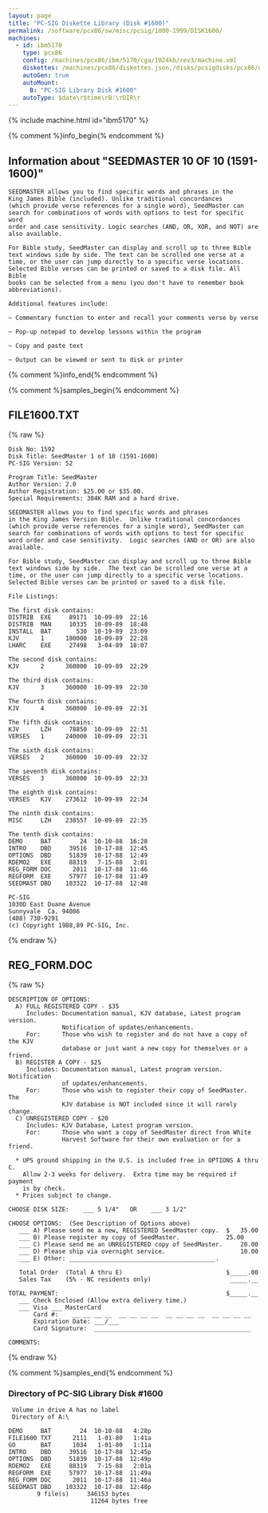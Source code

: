 ```yaml
---
layout: page
title: "PC-SIG Diskette Library (Disk #1600)"
permalink: /software/pcx86/sw/misc/pcsig/1000-1999/DISK1600/
machines:
  - id: ibm5170
    type: pcx86
    config: /machines/pcx86/ibm/5170/cga/1024kb/rev3/machine.xml
    diskettes: /machines/pcx86/diskettes.json,/disks/pcsigdisks/pcx86/diskettes.json
    autoGen: true
    autoMount:
      B: "PC-SIG Library Disk #1600"
    autoType: $date\r$time\rB:\rDIR\r
---
```


{% include machine.html id="ibm5170" %}

{% comment %}info_begin{% endcomment %}

## Information about "SEEDMASTER 10 OF 10 (1591-1600)"

    SEEDMASTER allows you to find specific words and phrases in the
    King James Bible (included). Unlike traditional concordances
    (which provide verse references for a single word), SeedMaster can
    search for combinations of words with options to test for specific word
    order and case sensitivity. Logic searches (AND, OR, XOR, and NOT) are
    also available.
    
    For Bible study, SeedMaster can display and scroll up to three Bible
    text windows side by side. The text can be scrolled one verse at a
    time, or the user can jump directly to a specific verse locations.
    Selected Bible verses can be printed or saved to a disk file. All Bible
    books can be selected from a menu (you don't have to remember book
    abbreviations).
    
    Additional features include:
    
    ~ Commentary function to enter and recall your comments verse by verse
    
    ~ Pop-up notepad to develop lessons within the program
    
    ~ Copy and paste text
    
    ~ Output can be viewed or sent to disk or printer
{% comment %}info_end{% endcomment %}

{% comment %}samples_begin{% endcomment %}

## FILE1600.TXT

{% raw %}
```
Disk No: 1592
Disk Title: SeedMaster 1 of 10 (1591-1600)
PC-SIG Version: S2

Program Title: SeedMaster
Author Version: 2.0
Author Registration: $25.00 or $35.00.
Special Requirements: 384K RAM and a hard drive.

SEEDMASTER allows you to find specific words and phrases
in the King James Version Bible.  Unlike traditional concordances
(which provide verse references for a single word), SeedMaster can
search for combinations of words with options to test for specific
word order and case sensitivity.  Logic searches (AND or OR) are also
available.

For Bible study, SeedMaster can display and scroll up to three Bible
text windows side by side.  The text can be scrolled one verse at a
time, or the user can jump directly to a specific verse locations.
Selected Bible verses can be printed or saved to a disk file.

File Listings:

The first disk contains:
DISTRIB  EXE     89171  10-09-89  22:16
DISTRIB  MAN     10335  10-09-89  18:48
INSTALL  BAT       530  10-19-89  23:09
KJV      1      180000  10-09-89  22:28
LHARC    EXE     27498   3-04-89  18:07

The second disk contains:
KJV      2      360000  10-09-89  22:29

The third disk contains:
KJV      3      360000  10-09-89  22:30

The fourth disk contains:
KJV      4      360000  10-09-89  22:31

The fifth disk contains:
KJV      LZH     78850  10-09-89  22:31
VERSES   1      240000  10-09-89  22:31

The sixth disk contains:
VERSES   2      360000  10-09-89  22:32

The seventh disk contains:
VERSES   3      360000  10-09-89  22:33

The eighth disk contains:
VERSES   KJV    273612  10-09-89  22:34

The ninth disk contains:
MISC     LZH    238557  10-09-89  22:35

The tenth disk contains:
DEMO     BAT        24  10-10-88  16:28
INTRO    DBD     39516  10-17-88  12:45
OPTIONS  DBD     51839  10-17-88  12:49
RDEMO2   EXE     88319   7-15-88   2:01
REG_FORM DOC      2011  10-17-88  11:46
REGFORM  EXE     57977  10-17-88  11:49
SEEDMAST DBD    103322  10-17-88  12:48

PC-SIG
1030D East Duane Avenue
Sunnyvale  Ca. 94086
(408) 730-9291
(c) Copyright 1988,89 PC-SIG, Inc.
```
{% endraw %}

## REG_FORM.DOC

{% raw %}
```
DESCRIPTION OF OPTIONS:
  A) FULL REGISTERED COPY - $35
     Includes: Documentation manual, KJV database, Latest program version.
               Notification of updates/enhancements.
     For:      Those who wish to register and do not have a copy of the KJV
               database or just want a new copy for themselves or a friend.
  B) REGISTER A COPY - $25
     Includes: Documentation manual, Latest program version.  Notification 
               of updates/enhancements.
     For:      Those who wish to register their copy of SeedMaster.  The
               KJV database is NOT included since it will rarely change.
  C) UNREGISTERED COPY - $20
     Includes: KJV Database, Latest program version.
     For:      Those who want a copy of SeedMaster direct from White 
               Harvest Software for their own evaluation or for a friend.

  * UPS ground shipping in the U.S. is included free in OPTIONS A thru C.
    Allow 2-3 weeks for delivery.  Extra time may be required if payment 
    is by check.
  * Prices subject to change.

CHOOSE DISK SIZE:    ___ 5 1/4"   OR    ___ 3 1/2"

CHOOSE OPTIONS:  (See Description of Options above)
   ___ A) Please send me a new, REGISTERED SeedMaster copy.  $   35.00
   ___ B) Please register my copy of SeedMaster. 	         25.00
   ___ C) Please send me an UNREGISTERED copy of SeedMaster.     20.00
   ___ D) Please ship via overnight service.                     10.00
   ___ E) Other: _________________________________________.
   
   Total Order  (Total A thru E)                             $_____.00   
   Sales Tax    (5% - NC residents only)                      _____.__

TOTAL PAYMENT:                                               $_____.__
   ___ Check Enclosed (Allow extra delivery time.)
   ___ Visa ___ MasterCard
       Card #:    __ __ __ __  __ __ __ __  __ __ __ __  __ __ __ __
       Expiration Date: ___/___
       Card Signature:  ____________________________________________

COMMENTS:  
```
{% endraw %}

{% comment %}samples_end{% endcomment %}

### Directory of PC-SIG Library Disk #1600

     Volume in drive A has no label
     Directory of A:\

    DEMO     BAT        24  10-10-88   4:28p
    FILE1600 TXT      2111   1-01-80   1:41a
    GO       BAT      1034   1-01-80   1:11a
    INTRO    DBD     39516  10-17-88  12:45p
    OPTIONS  DBD     51839  10-17-88  12:49p
    RDEMO2   EXE     88319   7-15-88   2:01a
    REGFORM  EXE     57977  10-17-88  11:49a
    REG_FORM DOC      2011  10-17-88  11:46a
    SEEDMAST DBD    103322  10-17-88  12:48p
            9 file(s)     346153 bytes
                           11264 bytes free
